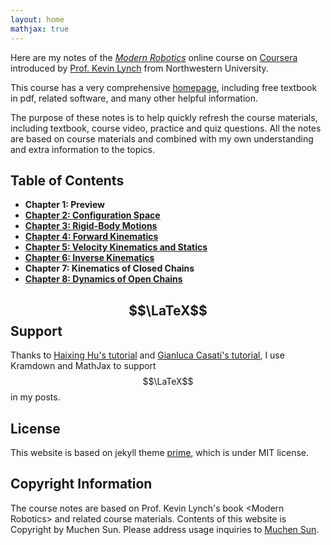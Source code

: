 ```yaml
---
layout: home
mathjax: true
---
```


Here are my notes of the [*Modern Robotics*](http://hades.mech.northwestern.edu/index.php/Modern_Robotics) online course on [Coursera](https://www.coursera.org/specializations/modernrobotics) introduced by [Prof. Kevin Lynch](https://www.mccormick.northwestern.edu/research-faculty/directory/profiles/lynch-kevin.html) from Northwestern University. 

This course has a very comprehensive [homepage](http://hades.mech.northwestern.edu/index.php/Modern_Robotics), including free textbook in pdf, related software, and many other helpful information. 

The purpose of these notes is to help quickly refresh the course materials, including textbook, course video, practice and quiz questions. All the notes are based on course materials and combined with my own understanding and extra information to the topics.

## **Table of Contents**

* **Chapter 1: Preview**
* [**Chapter 2: Configuration Space**](ch2.html)
* [**Chapter 3: Rigid-Body Motions**](ch3.html)
* [**Chapter 4: Forward Kinematics**](ch4.html)
* [**Chapter 5: Velocity Kinematics and Statics**](ch5.html)
* [**Chapter 6: Inverse Kinematics**](ch6.html)
* **Chapter 7: Kinematics of Closed Chains**
* [**Chapter 8: Dynamics of Open Chains**](ch8.html)

## $$\LaTeX$$ Support

Thanks to [Haixing Hu's tutorial](https://haixing-hu.github.io/programming/2013/09/20/how-to-use-mathjax-in-jekyll-generated-github-pages/) and [Gianluca Casati's tutorial](https://g14n.info/2014/09/math-on-github-pages/), I use Kramdown and MathJax to support $$\LaTeX$$ in my posts.

## License

This website is based on jekyll theme [prime](https://github.com/pages-themes/primer), which is under MIT license.

## Copyright Information

The course notes are based on Prof. Kevin Lynch's book \<Modern Robotics\> and related course materials. Contents of this website is Copyright by Muchen Sun. Please address usage inquiries to [Muchen Sun](mailto:muchensun2021@u.northwestern.edu).
